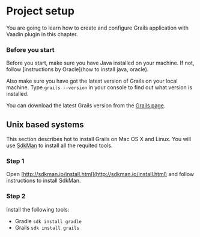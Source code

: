 # Project setup

You are going to learn how to create and configure Grails application with Vaadin plugin in this chapter.

### Before you start

Before you start, make sure you have Java installed on your machine. If not, follow [instructions by Oracle](how to install java, oracle).

Also make sure you have got the latest version of Grails on your local machine. Type `grails --version` in your console to find out what version is installed.

You can download the latest Grails version from the [Grails page](https://grails.org/download.html). 

## Unix based systems

This section describes hot to install Grails on Mac OS X and Linux. You will use [SdkMan](http://sdkman.io/usage.html) to install all the requited tools. 

### Step 1

Open [http://sdkman.io/install.html](http://sdkman.io/install.html) and follow instructions to install SdkMan. 

### Step 2

Install the following tools: 
 - Gradle ```sdk install gradle```
 - Grails ```sdk install grails```




